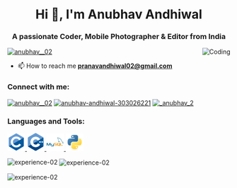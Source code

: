 <h1 align="center">Hi 👋, I'm Anubhav Andhiwal</h1>
<h3 align="center">A passionate Coder, Mobile Photographer & Editor from India</h3>
<img align="right" alt="Coding" height="300" src="https://media3.giphy.com/media/qgQUggAC3Pfv687qPC/giphy.gif?cid=ecf05e47dvw2yyxdioig0slpijhaz9szyjjv1jt9gf1k91xj&rid=giphy.gif&ct=g">


<p align="left"> <a href="https://twitter.com/anubhav__02" target="blank"><img src="https://img.shields.io/twitter/follow/anubhav__02?logo=twitter&style=for-the-badge" alt="anubhav__02" /></a> </p>

- 📫 How to reach me **pranavandhiwal02@gmail.com**

<h3 align="left">Connect with me:</h3>
<p align="left">
<a href="https://twitter.com/anubhav__02" target="blank"><img align="center" src="https://raw.githubusercontent.com/rahuldkjain/github-profile-readme-generator/master/src/images/icons/Social/twitter.svg" alt="anubhav__02" height="30" width="40" /></a>
<a href="https://linkedin.com/in/anubhav-andhiwal-303026221" target="blank"><img align="center" src="https://raw.githubusercontent.com/rahuldkjain/github-profile-readme-generator/master/src/images/icons/Social/linked-in-alt.svg" alt="anubhav-andhiwal-303026221" height="30" width="40" /></a>
<a href="https://instagram.com/_anubhav_2" target="blank"><img align="center" src="https://raw.githubusercontent.com/rahuldkjain/github-profile-readme-generator/master/src/images/icons/Social/instagram.svg" alt="_anubhav_2" height="30" width="40" /></a>
</p>

<h3 align="left">Languages and Tools:</h3>
<p align="left"> <a href="https://www.cprogramming.com/" target="_blank" rel="noreferrer"> <img src="https://raw.githubusercontent.com/devicons/devicon/master/icons/c/c-original.svg" alt="c" width="40" height="40"/> </a> <a href="https://www.w3schools.com/cpp/" target="_blank" rel="noreferrer"> <img src="https://raw.githubusercontent.com/devicons/devicon/master/icons/cplusplus/cplusplus-original.svg" alt="cplusplus" width="40" height="40"/> </a> <a href="https://www.mysql.com/" target="_blank" rel="noreferrer"> <img src="https://raw.githubusercontent.com/devicons/devicon/master/icons/mysql/mysql-original-wordmark.svg" alt="mysql" width="40" height="40"/> </a> <a href="https://www.python.org" target="_blank" rel="noreferrer"> <img src="https://raw.githubusercontent.com/devicons/devicon/master/icons/python/python-original.svg" alt="python" width="40" height="40"/> </a> </p>

<p><img align="left" src="https://github-readme-stats.vercel.app/api/top-langs?username=experience-02&show_icons=true&locale=en&layout=compact" alt="experience-02" /></p>

<p>&nbsp;<img align="center" src="https://github-readme-stats.vercel.app/api?username=experience-02&show_icons=true&locale=en" alt="experience-02" /></p>

<p><img align="center" src="https://github-readme-streak-stats.herokuapp.com/?user=experience-02&" alt="experience-02" /></p>
